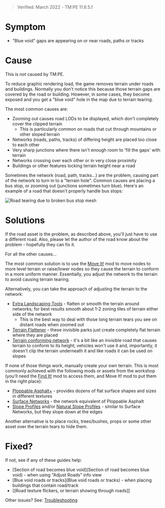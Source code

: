 > Verified: March 2022 - TM:PE 11.6.5.1

# Symptom

* "Blue void" gaps are appearing on or near roads, paths or tracks

# Cause

This is _not_ caused by TM:PE.

To reduce graphic rendering load, the game removes terrain under roads and buildings. Normally you don't notice this because those terrain gaps are covered by the road or building. However, in some cases, they become exposed and you get a "blue void" hole in the map due to terrain tearing.

The most common causes are:

* Zooming out causes road LODs to be displayed, which don't completely cover the clipped terrain
    * This is particularly common on roads that cut through mountains or other sloped terrain
* Networks (roads, paths, tracks) of differing height are placed too close to each other
* Very sharp junctions where there isn't enough room to 'fill the gaps' with terrain
* Networks crossing over each other or in very close proximity
* Buildings or other features locking terrain height near a road

Sometimes the network (road, path, tracks...) are the problem, causing part of the network to turn in to a "terrain hole". Common causes are placing a bus stop, or zooming out (junctions sometimes turn blue). Here's an example of a road that doesn't properly handle bus stops:

![Road tearing due to broken bus stop mesh](https://i.imgur.com/qCFuPJh.png)

# Solutions

If the road asset is the problem, as described above, you'll just have to use a different road. Also, please let the author of the road know about the problem - hopefully they can fix it.

For all the other causes...

The most common solution is to use the [Move It!](https://steamcommunity.com/sharedfiles/filedetails/?id=1619685021) mod to move nodes to more level terrain or raise/lower nodes so they cause the terrain to conform in a more uniform manner. Essentially, you adjust the network to the terrain to avoid causing terrain tearing.

Alternatively, you can take the approach of adjusting the terrain to the network:

* [Extra Landscaping Tools](https://steamcommunity.com/sharedfiles/filedetails/?id=502750307) - flatten or smooth the terrain around networks; for best results smooth about 1-2 zoning tiles of terrain either side of the network
    * This is the best way to deal with those long terrain tears you see on distant roads when zoomed out
* [Terrain Flattener](https://steamcommunity.com/sharedfiles/filedetails/?id=1468227932) - these invisible parks just create completely flat terrain where they are placed
* [Terrain conforming network](https://steamcommunity.com/sharedfiles/filedetails/?id=1480409620) - it's a bit like an invisible road that causes terrain to conform to its height; vehicles won't use it and, importantly, it doesn't clip the terrain underneath it and like roads it can be used on slopes

If none of those things work, manually create your own terrain. This is most commonly achieved with the following mods or assets from the workshop (you'll need the [Find It!](https://steamcommunity.com/sharedfiles/filedetails/?id=837734529) mod to access them, and Move It! mod to put them in the right place):

* [Ploppable Asphalt+](https://steamcommunity.com/workshop/filedetails/?id=1258162457) - provides dozens of flat surface shapes and sizes in different textures
* [Surface Networks](https://steamcommunity.com/sharedfiles/filedetails/?id=1875956729) - the network equivalent of Ploppable Asphalt
* [Slope Profiles](https://steamcommunity.com/sharedfiles/filedetails/?id=1674146668) and/or [Natural Slope Profiles](https://steamcommunity.com/sharedfiles/filedetails/?id=1708707788) - similar to Surface Networks, but they slope down at the edges

Another alternative is to place rocks, trees/bushes, props or some other asset over the terrain tears to hide them.

# Fixed?

If not, see if any of these guides help:

* [Section of road becomes blue void](Section of road becomes blue void) - when using "Adjust Roads" info view
* [Blue void roads or tracks](Blue void roads or tracks) - when placing buildings that contain road/track
* [[Road texture flickers, or terrain showing through roads]]

Other issues? See: [Troubleshooting](Troubleshooting)